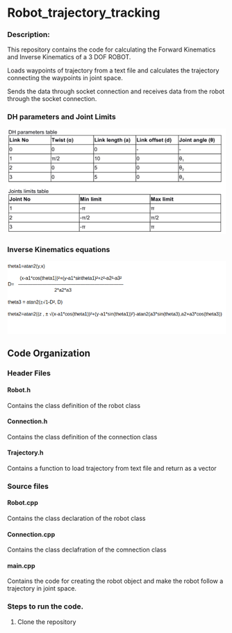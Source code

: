 # Robot_trajectory_tracking
### Description: 
This repository contains the code for calculating the Forward Kinematics and Inverse Kinematics of a 3 DOF ROBOT.

Loads waypoints of trajectory from a text file and calculates the trajectory connecting the waypoints in joint space.

Sends the data through socket connection and receives data from the robot through the socket connection.

### DH parameters and Joint Limits
 ![Parameter](/image/DH_table.png)
 
### Inverse Kinematics equations
 ![Parameter](/image/IK.png)
 
 ## Code Organization
 
 ### Header Files
 
 #### Robot.h
 Contains the class definition of the robot class
 
 #### Connection.h
 Contains the class definition of the connection class
 
 #### Trajectory.h
 Contains a function to load trajectory from text file and return as a vector
 
 ### Source files
 #### Robot.cpp
 Contains the class declaration of the robot class
 
 #### Connection.cpp
 Contains the class declafration of the comnection class
 
 #### main.cpp
 Contains the code for creating the robot object and make the robot follow a trajectory in joint space.
 
 ### Steps to run the code.
 1. Clone the repository
 
 
 
 
 
 
 
